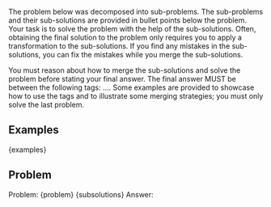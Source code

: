 The problem below was decomposed into sub-problems. The sub-problems and their sub-solutions are provided in bullet points below the problem. Your task is to solve the problem with the help of the sub-solutions. Often, obtaining the final solution to the problem only requires you to apply a transformation to the sub-solutions. If you find any mistakes in the sub-solutions, you can fix the mistakes while you merge the sub-solutions.

You must reason about how to merge the sub-solutions and solve the problem before stating your final answer. The final answer MUST be between the following tags: <ANSWER>...</ANSWER>. Some examples are provided to showcase how to use the tags and to illustrate some merging strategies; you must only solve the last problem.

## Examples

{examples}

## Problem

Problem: {problem}
{subsolutions}
Answer:
